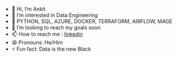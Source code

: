 - 👋 Hi, I’m Ankit
- 👀 I’m interested in Data Engineering
- 🌱 PYTHON, SQL, AZURE, DOCKER, TERRAFORM, AIRFLOW, MAGE 
- 💞️ I’m looking to reach my goals soon
- 📫 How to reach me : [linkedin](https://www.linkedin.com/in/fnuankit/)
- 😄 Pronouns: He/Him
- ⚡ Fun fact: Data is the new Black

<!---
fnuankit164/fnuankit164 is a ✨ special ✨ repository because its `README.md` (this file) appears on your GitHub profile.
You can click the Preview link to take a look at your changes.
--->
